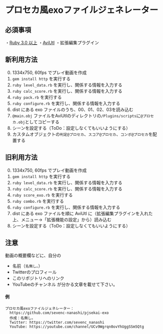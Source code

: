 # プロセカ風exoファイルジェネレーター

## 必須事項
・[Ruby 3.0 以上](https://www.ruby-lang.org/ja/documentation/installation/)
・[AviUtl](http://spring-fragrance.mints.ne.jp/aviutl/)
・拡張編集プラグイン

## 新利用方法

0. 1334x750, 60fps でプレイ動画を作成
1. `gem install http` を実行する
2. `ruby level_data.rb` を実行し、関係する情報を入力する
3. `ruby calc_score.rb` を実行し、関係する情報を入力する
5. `ruby pack.rb` を実行する
6. `ruby configure.rb` を実行し、関係する情報を入力する
9. dist にある exo ファイルのうち、00、01、02、03を読み込む
11. `@main.obj` ファイルをAviUtlのディレクトリの`/Plugins/scripts`に`@プロセカ.obj`としてコピーする
12. シーンを設定する（ToDo：設定しなくてもいいようにする）
13. カスタムオブジェクトの`判定@プロセカ`、`スコア@プロセカ`、`コンボ@プロセカ`を配置する 


## 旧利用方法

0. 1334x750, 60fps でプレイ動画を作成
1. `gem install http` を実行する
2. `ruby level_data.rb` を実行し、関係する情報を入力する
3. `ruby calc_score.rb` を実行し、関係する情報を入力する
4. `ruby score_exo.rb` を実行する
5. `ruby combo.rb` を実行する
6. `ruby configure.rb` を実行し、関係する情報を入力する
9. dist にある exo ファイルを順に AviUtl に（拡張編集プラグインを入れた上、メニュー→「拡張機能の設定」から）読み込む
10. シーンを設定する（ToDo：設定しなくてもいいようにする）

## 注意
動画の概要欄などに、自分の
- 名前（`名無し｡`）
- Twitterのプロフィール
- このリポジトリへのリンク
- YouTubeのチャンネル
が分かる文章を載せて下さい。
#### 例
```
プロセカ風exoファイルジェネレーター：
  https://github.com/sevenc-nanashi/pjsekai-exo
  作成：名無し｡  
  Twitter: https://twitter.com/sevenc_nanashi
  YouTube: https://youtube.com/channel/UCv9Wgrqn0ovYhUggSSm5Qtg
```
